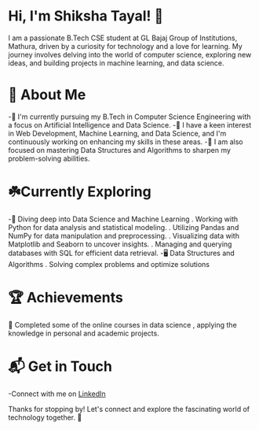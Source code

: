 # Hi, I'm Shiksha Tayal! 👋

I am a passionate B.Tech CSE student at GL Bajaj Group of Institutions, Mathura, driven by a curiosity for technology and a love for learning. My journey involves delving into the world of computer science, exploring new ideas, and building projects in machine learning, and data science.

# 🚀 About Me

-🔭 I'm currently pursuing my B.Tech in Computer Science Engineering with a focus on Artificial Intelligence and Data Science.
-🌱 I have a keen interest in Web Development, Machine Learning, and Data Science, and I'm continuously working on enhancing my skills in these areas.
-🧠 I am also focused on mastering Data Structures and Algorithms to sharpen my problem-solving abilities.


# ☘️Currently Exploring  

-🔭 Diving deep into Data Science and Machine Learning
 . Working with Python for data analysis and statistical modeling.
 . Utilizing Pandas and NumPy for data manipulation and preprocessing.
 . Visualizing data with Matplotlib and Seaborn to uncover insights.
 . Managing and querying databases with SQL for efficient data retrieval.
-🖥️ Data Structures and Algorithms 
 . Solving complex problems and optimize solutions 

# 🏆 Achievements

🌟 Completed some of the online courses in data science , applying the knowledge in personal and academic projects.


# 📬 Get in Touch

-Connect with me on [LinkedIn](https://www.linkedin.com/in/shiksha-tayal-188395260)



Thanks for stopping by! Let's connect and explore the fascinating world of technology together. 🚀
